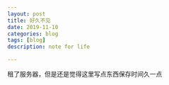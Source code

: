 ```yaml
---
layout: post
title: 好久不见
date: 2019-11-10
categories: blog
tags: [blog]
description: note for life

---
```

租了服务器，但是还是觉得这里写点东西保存时间久一点
